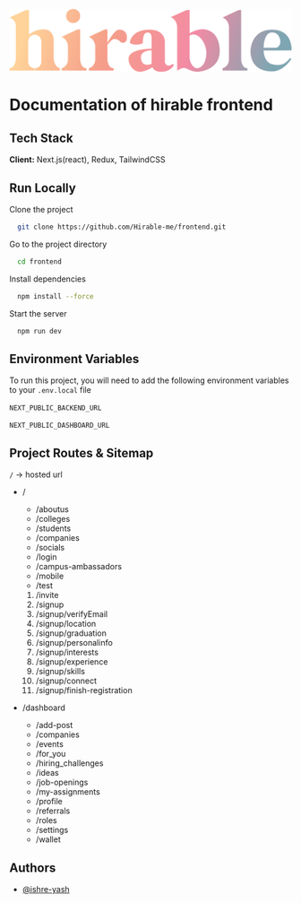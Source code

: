 ![hirable](</public/images/hirable%20logo%20(gradient).svg>)

# Documentation of hirable frontend

## Tech Stack

**Client:** Next.js(react), Redux, TailwindCSS

## Run Locally

Clone the project

```bash
  git clone https://github.com/Hirable-me/frontend.git
```

Go to the project directory

```bash
  cd frontend
```

Install dependencies

```bash
  npm install --force
```

Start the server

```bash
  npm run dev
```

## Environment Variables

To run this project, you will need to add the following environment variables to your `.env.local` file

`NEXT_PUBLIC_BACKEND_URL`

`NEXT_PUBLIC_DASHBOARD_URL`

## Project Routes & Sitemap

`/` -> hosted url

- /

  - /aboutus
  - /colleges
  - /students
  - /companies
  - /socials
  - /login
  - /campus-ambassadors
  - /mobile
  - /test

  1. /invite
  2. /signup
  3. /signup/verifyEmail
  4. /signup/location
  5. /signup/graduation
  6. /signup/personalinfo
  7. /signup/interests
  8. /signup/experience
  9. /signup/skills
  10. /signup/connect
  11. /signup/finish-registration

- /dashboard
  - /add-post
  - /companies
  - /events
  - /for_you
  - /hiring_challenges
  - /ideas
  - /job-openings
  - /my-assignments
  - /profile
  - /referrals
  - /roles
  - /settings
  - /wallet

## Authors

- [@ishre-yash](https://github.com/ishre-yash)
